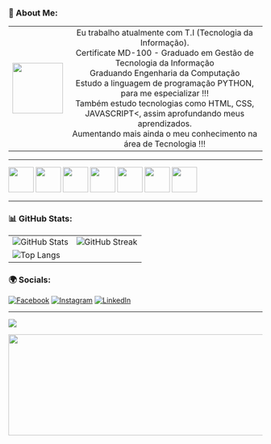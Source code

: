 ### 💾 About Me:
<table>
<tr>
<td><img height=100 width=100 src="https://media4.giphy.com/media/v1.Y2lkPTc5MGI3NjExcXl2OXJmNWdyOWV4c3o2dHUxNzJjeThocTJtN3NoZWdyY3M1ejIzbyZlcD12MV9pbnRlcm5hbF9naWZfYnlfaWQmY3Q9Zw/bGgsc5mWoryfgKBx1u/giphy.webp"></img></td>
<td align="center"> 
Eu trabalho atualmente com T.I (Tecnologia da Informação).<br>Certificate MD-100 - Graduado em Gestão de Tecnologia da Informação<br>Graduando Engenharia da Computação<br>Estudo a linguagem de programação PYTHON, para me especializar !!!<br>Também estudo tecnologias como HTML, CSS, JAVASCRIPT<, assim aprofundando meus aprendizados.<br>Aumentando mais ainda o meu conhecimento na área de Tecnologia !!!
</td>
</tr>
</table>

<hr>

<div></p><img height=50 width=50 src="https://cdn.jsdelivr.net/gh/devicons/devicon@latest/icons/python/python-original-wordmark.svg" /> 
<img height=50 width=50 src="https://cdn.jsdelivr.net/gh/devicons/devicon@latest/icons/html5/html5-original-wordmark.svg" />
<img height=50 width=50 src="https://cdn.jsdelivr.net/gh/devicons/devicon@latest/icons/css3/css3-original-wordmark.svg" />
<img height=50 width=50 src="https://cdn.jsdelivr.net/gh/devicons/devicon@latest/icons/sass/sass-original.svg"/>
<img height=50 width=50 src="https://cdn.jsdelivr.net/gh/devicons/devicon@latest/icons/vscode/vscode-original-wordmark.svg" />
<img height=50 width=50 src="https://cdn.jsdelivr.net/gh/devicons/devicon@latest/icons/jupyter/jupyter-original-wordmark.svg" />
<img height=50 width=50 src="https://cdn.jsdelivr.net/gh/devicons/devicon@latest/icons/javascript/javascript-original.svg" /></div>
<hr>

### 📊 GitHub Stats:
<table>
  <tr>
    <td><img src="https://github-readme-stats.vercel.app/api?username=MaiconDante&theme=dracula&hide_border=false&include_all_commits=false&count_private=false" alt="GitHub Stats"></td>
    <td><img src="https://github-readme-streak-stats.herokuapp.com/?user=MaiconDante&theme=dracula&hide_border=false" alt="GitHub Streak"></td>
  </tr>
  <tr>
    <td colspan="2"><img src="https://github-readme-stats.vercel.app/api/top-langs/?username=MaiconDante&theme=dracula&hide_border=false&include_all_commits=false&count_private=false&layout=compact" alt="Top Langs"></td>
  </tr>
</table>

### 🌍 Socials:
[![Facebook](https://img.shields.io/badge/Facebook-%231877F2.svg?logo=Facebook&logoColor=white)](https://www.facebook.com/maicon.paesbezbirolo) 
[![Instagram](https://img.shields.io/badge/Instagram-%23E4405F.svg?logo=Instagram&logoColor=white)](https://www.instagram.com/maicondante/) 
[![LinkedIn](https://img.shields.io/badge/LinkedIn-%230077B5.svg?logo=linkedin&logoColor=white)](https://www.linkedin.com/in/maicon-paes-bez-birolo-a49a7368/) 

---
[![](https://visitcount.itsvg.in/api?id=MaiconDante&icon=2&color=1)](https://visitcount.itsvg.in)

<img height=200 width=1000 src="https://developers.giphy.com/branch/master/static/api-512d36c09662682717108a38bbb5c57d.gif"></img>
